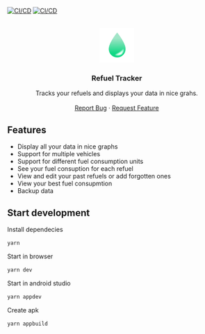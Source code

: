 [![CI/CD][ci-img]][ci-url]
[![CI/CD][issue-img]][issue-url]

<br />
<div align="center">
  <a href="https://github.com/MatiasG19/refuel-tracker">
    <img src=".icons/icon.png" alt="Logo" width="80" height="80">
  </a>

<h3 align="center">Refuel Tracker</h3>

  <p align="center">
    Tracks your refuels and displays your data in nice grahs.
    <br />
    <br />
    <a href="https://github.com/MatiasG19/refuel-tracker/issues">Report Bug</a>
    ·
    <a href="https://github.com/MatiasG19/refuel-tracker/issues">Request Feature</a>
  </p>
</div>

## Features

- Display all your data in nice graphs
- Support for multiple vehicles
- Support for different fuel consumption units
- See your fuel consuption for each refuel
- View and edit your past refuels or add forgotten ones
- View your best fuel consupmtion
- Backup data

## Start development

Install dependecies

```bash
yarn
```

Start in browser

```bash
yarn dev
```

Start in android studio

```bash
yarn appdev
```

Create apk

```bash
yarn appbuild
```

[ci-img]: https://github.com/MatiasG19/refuel-tracker/actions/workflows/cicd.yml/badge.svg?branch=main
[ci-url]: https://github.com/MatiasG19/refuel-tracker/actions/workflows/cicd.yml
[issue-img]: https://img.shields.io/github/issues/MatiasG19/refuel-tracker.svg?
[issue-url]: https://github.com/MatiasG19/refuel-tracker/issues
